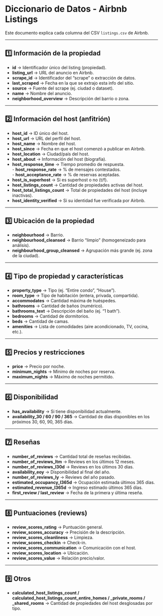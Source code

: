 # Diccionario de Datos - Airbnb Listings

Este documento explica cada columna del CSV `listings.csv` de Airbnb.

---

## 1️⃣ Información de la propiedad
- **id** → Identificador único del listing (propiedad).  
- **listing_url** → URL del anuncio en Airbnb.  
- **scrape_id** → Identificador del “scrape” o extracción de datos.  
- **last_scraped** → Fecha en la que se extrajo esta info del sitio.  
- **source** → Fuente del scrape (ej. ciudad o dataset).  
- **name** → Nombre del anuncio.  
- **neighborhood_overview** → Descripción del barrio o zona.  

---

## 2️⃣ Información del host (anfitrión)
- **host_id** → ID único del host.  
- **host_url** → URL del perfil del host.  
- **host_name** → Nombre del host.  
- **host_since** → Fecha en que el host comenzó a publicar en Airbnb.  
- **host_location** → Ciudad/país del host.  
- **host_about** → Información del host (biografía).  
- **host_response_time** → Tiempo promedio de respuesta.  
                                - **host_response_rate** → % de mensajes contestados.  
                                - **host_acceptance_rate** → % de reservas aceptadas.  
- **host_is_superhost** → Si es superhost o no (t/f).  
- **host_listings_count** → Cantidad de propiedades activas del host.  
- **host_total_listings_count** → Total de propiedades del host (incluye inactivas).  
- **host_identity_verified** → Si su identidad fue verificada por Airbnb.  

---

## 3️⃣ Ubicación de la propiedad
- **neighbourhood** → Barrio.  
- **neighbourhood_cleansed** → Barrio “limpio” (homogeneizado para análisis).  
- **neighbourhood_group_cleansed** → Agrupación más grande (ej. zona de la ciudad).  
  

---

## 4️⃣ Tipo de propiedad y características
- **property_type** → Tipo (ej. “Entire condo”, “House”).  
- **room_type** → Tipo de habitación (entera, privada, compartida).  
- **accommodates** → Cantidad máxima de huéspedes.  
- **bathrooms** → Cantidad de baños (numérico).  
- **bathrooms_text** → Descripción del baño (ej. “1 bath”).  
- **bedrooms** → Cantidad de dormitorios.  
- **beds** → Cantidad de camas.  
- **amenities** → Lista de comodidades (aire acondicionado, TV, cocina, etc.).  

---

## 5️⃣ Precios y restricciones
- **price** → Precio por noche.  
- **minimum_nights** → Mínimo de noches por reserva.  
- **maximum_nights** → Máximo de noches permitido.  


---

## 6️⃣ Disponibilidad
- **has_availability** → Si tiene disponibilidad actualmente.  
- **availability_30 / 60 / 90 / 365** → Cantidad de días disponibles en los próximos 30, 60, 90, 365 días.   

---

## 7️⃣ Reseñas
- **number_of_reviews** → Cantidad total de reseñas recibidas.  
- **number_of_reviews_ltm** → Reviews en los últimos 12 meses.  
- **number_of_reviews_l30d** → Reviews en los últimos 30 días.  
- **availability_eoy** → Disponibilidad al final del año.  
- **number_of_reviews_ly** → Reviews del año pasado.  
- **estimated_occupancy_l365d** → Ocupación estimada últimos 365 días.  
- **estimated_revenue_l365d** → Ingreso estimado últimos 365 días.  
- **first_review / last_review** → Fecha de la primera y última reseña.  

---

## 8️⃣ Puntuaciones (reviews)
- **review_scores_rating** → Puntuación general.  
- **review_scores_accuracy** → Precisión de la descripción.  
- **review_scores_cleanliness** → Limpieza.  
- **review_scores_checkin** → Check-in.  
- **review_scores_communication** → Comunicación con el host.  
- **review_scores_location** → Ubicación.  
- **review_scores_value** → Relación precio/valor.  

---

## 9️⃣ Otros
- **calculated_host_listings_count / calculated_host_listings_count_entire_homes / _private_rooms / _shared_rooms** → Cantidad de propiedades del host desglosadas por tipo.  


